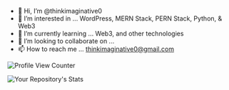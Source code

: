 - 👋 Hi, I’m @thinkimaginative0
- 👀 I’m interested in ... WordPress, MERN Stack, PERN Stack, Python, & Web3
- 🌱 I’m currently learning ... Web3, and other technologies
- 💞️ I’m looking to collaborate on ...
- 📫 How to reach me ... thinkimaginative0@gmail.com

![Profile View Counter](https://komarev.com/ghpvc/?username=thinkimaginative0)

![Your Repository's Stats](https://github-readme-stats.vercel.app/api?username=thinkimaginative0&show_icons=true)


<!---
thinkimaginative0/thinkimaginative0 is a ✨ special ✨ repository because its `README.md` (this file) appears on your GitHub profile.
You can click the Preview link to take a look at your changes.
--->
